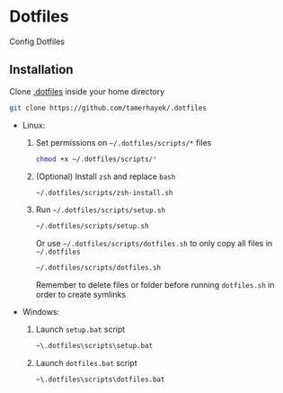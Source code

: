 # Dotfiles

Config Dotfiles

## Installation

Clone [.dotfiles](https://github.com/tamerhayek/dotfiles) inside your home directory

```sh
git clone https://github.com/tamerhayek/.dotfiles
```

- Linux:

    1. Set permissions on `~/.dotfiles/scripts/*` files

        ```sh
        chmod +x ~/.dotfiles/scripts/*
        ```

    2. (Optional) Install `zsh` and replace `bash`

        ```sh
        ~/.dotfiles/scripts/zsh-install.sh
        ```

    3. Run `~/.dotfiles/scripts/setup.sh`

        ```sh
        ~/.dotfiles/scripts/setup.sh
        ```

        Or use `~/.dotfiles/scripts/dotfiles.sh` to only copy all files in `~/.dotfiles`

        ```sh
        ~/.dotfiles/scripts/dotfiles.sh
        ```

        Remember to delete files or folder before running `dotfiles.sh` in order to create symlinks

- Windows:

    1. Launch `setup.bat` script

        ```sh
        ~\.dotfiles\scripts\setup.bat
        ```

    2. Launch `dotfiles.bat` script

        ```sh
        ~\.dotfiles\scripts\dotfiles.bat
        ```